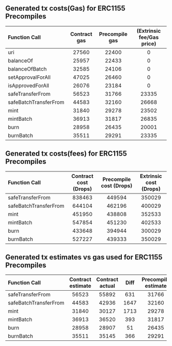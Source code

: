 ## Generated tx costs(Gas) for ERC1155 Precompiles

| Function Call         | Contract gas | Precompile gas | (Extrinsic fee/Gas price) |
|:----------------------|:------------:|:--------------:|:-------------------------:|
| uri                   |    27560     |     22400      |             0             |
| balanceOf             |    25957     |     22433      |             0             |
| balanceOfBatch        |    32585     |     24106      |             0             |
| setApprovalForAll     |    47025     |     26460      |             0             |
| isApprovedForAll      |    26076     |     23184      |             0             |
| safeTransferFrom      |    56523     |     31766      |           23335           |
| safeBatchTransferFrom |    44583     |     32160      |           26668           |
| mint                  |    31840     |     29278      |           23502           |
| mintBatch             |    36913     |     31817      |           26835           |
| burn                  |    28958     |     26435      |           20001           |
| burnBatch             |    35511     |     29291      |           23335           |


## Generated tx costs(fees) for ERC1155 Precompiles

| Function Call         | Contract cost (Drops) | Precompile cost (Drops) | Extrinsic cost (Drops) |
|:----------------------|:---------------------:|:-----------------------:|:----------------------:|
| safeTransferFrom      |        838463         |         449594          |         350029         |
| safeBatchTransferFrom |        644104         |         462196          |         400029         |
| mint                  |        451950         |         438808          |         352533         |
| mintBatch             |        547854         |         451230          |         402533         |
| burn                  |        433648         |         394944          |         300029         |
| burnBatch             |        527227         |         439333          |         350029         |


## Generated tx estimates vs gas used for ERC1155 Precompiles

| Function Call         | Contract estimate | Contract actual | Diff | Precompile estimate | Precompile actual | Diff |
|:----------------------|:-----------------:|:---------------:|:----:|:-------------------:|:-----------------:|:----:|
| safeTransferFrom      |       56523       |      55892      | 631  |        31766        |       29970       | 1796 |
| safeBatchTransferFrom |       44583       |      42936      | 1647 |        32160        |       30810       | 1350 |
| mint                  |       31840       |      30127      | 1713 |        29278        |       29251       |  27  |
| mintBatch             |       36913       |      36520      | 393  |        31817        |       30079       | 1738 |
| burn                  |       28958       |      28907      |  51  |        26435        |       26327       | 108  |
| burnBatch             |       35511       |      35145      | 366  |        29291        |       29286       |  5   |
